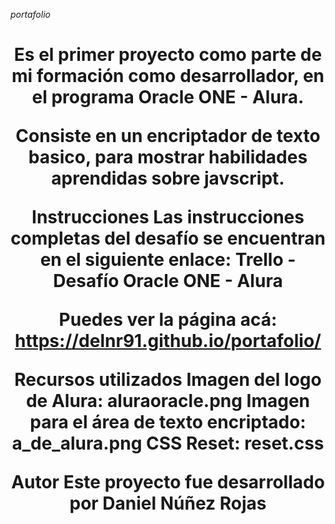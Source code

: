<em> portafolio </em>
<h1 align="center"> <Encriptador de Texto - Oracle ONE - Alura </h1>

Es el primer proyecto como parte de mi formación como desarrollador, en el programa Oracle ONE - Alura.

Consiste en un encriptador de texto basico, para mostrar habilidades aprendidas sobre javscript.

Instrucciones
Las instrucciones completas del desafío se encuentran en el siguiente enlace: Trello - Desafío Oracle ONE - Alura



Puedes ver la página acá:
https://delnr91.github.io/portafolio/

Recursos utilizados
Imagen del logo de Alura: aluraoracle.png
Imagen para el área de texto encriptado: a_de_alura.png
CSS Reset: reset.css

Autor
Este proyecto fue desarrollado por Daniel Núñez Rojas

